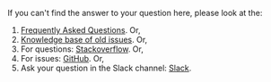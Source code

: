 If you can't find the answer to your question here, please look at the:

1. [Frequently Asked Questions](/developers/weaviate/more-resources/faq). Or,
1. [Knowledge base of old issues](https://github.com/weaviate/weaviate/issues?utf8=%E2%9C%93&q=label%3Abug). Or,
1. For questions: [Stackoverflow](https://stackoverflow.com/questions/tagged/weaviate). Or,
1. For issues: [GitHub](https://github.com/weaviate/weaviate/issues). Or,
1. Ask your question in the Slack channel: [Slack](https://weaviate.io/slack).
